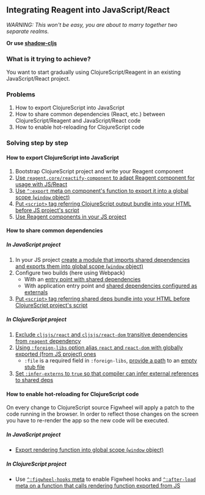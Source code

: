 ## Integrating Reagent into JavaScript/React

_WARNING: This won't be easy, you are about to marry together two separate realms._

**Or use [shadow-cljs](https://github.com/thheller/reagent-react-integration/tree/shadow-cljs)**

### What is it trying to achieve?

You want to start gradually using ClojureScript/Reagent in an existing JavaScript/React project.

### Problems

1. How to export ClojureScript into JavaScript
2. How to share common dependencies (React, etc.) between ClojureScript/Reagent and JavaScript/React code
3. How to enable hot-reloading for ClojureScript code

### Solving step by step

#### How to export ClojureScript into JavaScript

1. Bootstrap ClojureScript project and write your Reagent component
2. [Use `reagent.core/reactify-component` to adapt Reagent component for usage with JS/React](https://github.com/roman01la/reagent-react-integration/blob/master/cljs-src/app/core.cljs#L18)
3. [Use `^:export` meta on component's function to export it into a global scope (`window` object)](https://github.com/roman01la/reagent-react-integration/blob/master/cljs-src/app/core.cljs#L17)
4. [Put `<script>` tag referring ClojureScript output bundle into your HTML before JS project's script](https://github.com/roman01la/reagent-react-integration/blob/master/public/index.html#L12)
5. [Use Reagent components in your JS project](https://github.com/roman01la/reagent-react-integration/blob/master/src/index.js#L5)

#### How to share common dependencies

##### In JavaScript project

1. In your JS project [create a module that imports shared dependencies and exports them into global scope (`window` object)](https://github.com/roman01la/reagent-react-integration/blob/master/src/deps.js)
2. Configure two builds (here using Webpack)
   - With an [entry point with shared dependencies](https://github.com/roman01la/reagent-react-integration/blob/master/webpack.config.js#L4-L10)
   - With application entry point and [shared dependencies configured as externals](https://github.com/roman01la/reagent-react-integration/blob/master/webpack.config.js#L20-L23)
3. [Put `<script>` tag referring shared deps bundle into your HTML before ClojureScript project's script](https://github.com/roman01la/reagent-react-integration/blob/master/public/index.html#L11)

##### In ClojureScript project

1. [Exclude `cljsjs/react` and `cljsjs/react-dom` transitive dependencies from `reagent` dependency](https://github.com/roman01la/reagent-react-integration/blob/master/deps.edn#L4)
2. [Using `:foreign-libs` option alias `react` and `react-dom` with globally exported (from JS project) ones](https://github.com/roman01la/reagent-react-integration/blob/master/dev.cljs.edn#L9-L12)
   - `:file` is a required field in `:foreign-libs`, [provide a path](https://github.com/roman01la/reagent-react-integration/blob/master/dev.cljs.edn#L12) to an [empty stub file](https://github.com/roman01la/reagent-react-integration/blob/master/stub.js)
3. [Set `:infer-externs` to `true` so that compiler can infer external references to shared deps](https://github.com/roman01la/reagent-react-integration/blob/master/dev.cljs.edn#L6)

#### How to enable hot-reloading for ClojureScript code

On every change to ClojureScript source Figwheel will apply a patch to the code running in the browser. In order to reflect those changes on the screen you have to re-render the app so the new code will be executed.

##### In JavaScript project

- [Export rendering function into global scope (`window` object)](https://github.com/roman01la/reagent-react-integration/blob/master/src/index.js#L46)

##### In ClojureScript project

- Use [`^:figwheel-hooks` meta](https://github.com/roman01la/reagent-react-integration/blob/master/cljs-src/app/core.cljs#L1) to enable Figwheel hooks and [`^:after-load` meta on a function that calls rendering function exported from JS](https://github.com/roman01la/reagent-react-integration/blob/master/cljs-src/app/core.cljs#L38-L39)
